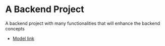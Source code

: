 # A Backend Project 
A backend project with many functionalities that will enhance the backend concepts 

- [Model link](https://app.eraser.io/workspace/YtPqZ1VogxGy1jzIDkzj)